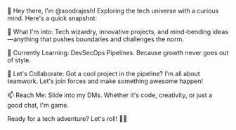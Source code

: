 👋 Hey there, I'm @soodrajesh!
Exploring the tech universe with a curious mind. Here's a quick snapshot:

👀 What I'm into:
Tech wizardry, innovative projects, and mind-bending ideas—anything that pushes boundaries and challenges the norm.

🌱 Currently Learning:
DevSecOps Pipelines. Because growth never goes out of style.

💞️ Let's Collaborate:
Got a cool project in the pipeline? I'm all about teamwork. Let's join forces and make something awesome happen!

📫 Reach Me:
Slide into my DMs. Whether it's code, creativity, or just a good chat, I'm game.

Ready for a tech adventure? Let's roll! 🚀✨

<!---
soodrajesh/soodrajesh is a ✨ special ✨ repository because its `README.md` (this file) appears on your GitHub profile.
You can click the Preview link to take a look at your changes.
--->
